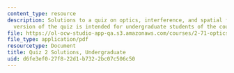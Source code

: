 ```yaml
---
content_type: resource
description: Solutions to a quiz on optics, interference, and spatial filtering.  This
  version of the quiz is intended for undergraduate students of the course.
file: https://ol-ocw-studio-app-qa.s3.amazonaws.com/courses/2-71-optics-spring-2009/d6fe3ef027f822d1b7322bc07c506c50_MIT2_71S09_uquiz2_sol.pdf
file_type: application/pdf
resourcetype: Document
title: Quiz 2 Solutions, Undergraduate
uid: d6fe3ef0-27f8-22d1-b732-2bc07c506c50
---
```


